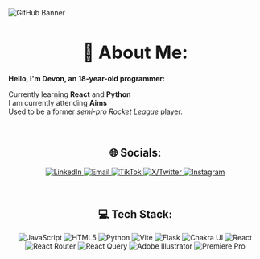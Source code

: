 <img src="github_banner.gif" alt="GitHub Banner" />

<h1 style="text-align: center; font-size: 35; ">💫 About Me:</h1>

**Hello, I'm Devon, an 18-year-old programmer:**

Currently learning **React** and **Python**  
I am currently attending **Aims**  
Used to be a former *semi-pro Rocket League* player.

<br>

<h2 style="text-align: center;">🌐 Socials:</h2>
<p style="text-align: center;">
  <a href="https://linkedin.com/in/devon-valencia-54367b342">
    <img src="https://img.shields.io/badge/LinkedIn-%230077B5.svg?logo=linkedin&logoColor=white" alt="LinkedIn" />
  </a>
  <a href="mailto:devonval06@gmail.com">
    <img src="https://img.shields.io/badge/Email-D14836?logo=gmail&logoColor=white" alt="Email" />
  </a>
  <a href="https://tiktok.com/@AvThecutie">
    <img src="https://img.shields.io/badge/TikTok-%23000000.svg?logo=TikTok&logoColor=white" alt="TikTok" />
  </a>
  <a href="https://x.com/AvTheCutie">
    <img src="https://img.shields.io/badge/X-black.svg?logo=X&logoColor=white" alt="X/Twitter" />
  </a>
  <a href="https://instagram.com/devon_valencia06">
    <img src="https://img.shields.io/badge/Instagram-%23E4405F.svg?logo=Instagram&logoColor=white" alt="Instagram" />
  </a>
</p>

<br>

<h2 style="text-align: center;">💻 Tech Stack:</h2>
<p style="text-align: center;">
  <img src="https://img.shields.io/badge/javascript-%23323330.svg?style=for-the-badge&logo=javascript&logoColor=%23F7DF1E" alt="JavaScript" />
  <img src="https://img.shields.io/badge/html5-%23E34F26.svg?style=for-the-badge&logo=html5&logoColor=white" alt="HTML5" />
  <img src="https://img.shields.io/badge/python-3670A0?style=for-the-badge&logo=python&logoColor=ffdd54" alt="Python" />
  <img src="https://img.shields.io/badge/vite-%23646CFF.svg?style=for-the-badge&logo=vite&logoColor=white" alt="Vite" />
  <img src="https://img.shields.io/badge/flask-%23000.svg?style=for-the-badge&logo=flask&logoColor=white" alt="Flask" />
  <img src="https://img.shields.io/badge/chakra-%234ED1C5.svg?style=for-the-badge&logo=chakraui&logoColor=white" alt="Chakra UI" />
   <img src="https://img.shields.io/badge/react-%2320232a.svg?style=for-the-badge&logo=react&logoColor=%2361DAFB" alt="React" />
  <img src="https://img.shields.io/badge/React_Router-CA4245?style=for-the-badge&logo=react-router&logoColor=white" alt="React Router" />
  <img src="https://img.shields.io/badge/-React%20Query-FF4154?style=for-the-badge&logo=react%20query&logoColor=white" alt="React Query" />
  <img src="https://img.shields.io/badge/adobe%20illustrator-%23FF9A00.svg?style=for-the-badge&logo=adobe%20illustrator&logoColor=white" alt="Adobe Illustrator" />
  <img src="https://img.shields.io/badge/Adobe%20Premiere%20Pro-9999FF.svg?style=for-the-badge&logo=Adobe%20Premiere%20Pro&logoColor=white" alt="Premiere Pro" />

</p>

<br>

<picture>
  <source media="(prefers-color-scheme: dark)" srcset="https://raw.githubusercontent.com/tobiasmeyhoefer/tobiasmeyhoefer/output/github-snake-dark.svg" />
  <source media="(prefers-color-scheme: light)" srcset="https://raw.githubusercontent.com/tobiasmeyhoefer/tobiasmeyhoefer/output/github-snake.svg
